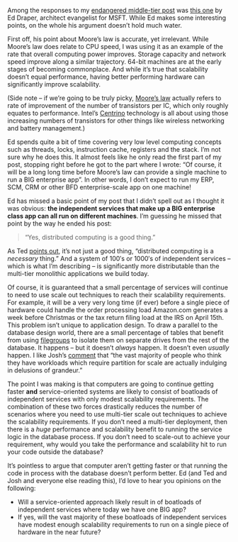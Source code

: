 Among the responses to my [endangered middle-tier
post](http://devhawk.net/PermaLink.aspx?guid=950774a9-b33b-4a46-bb2b-a481cf946251)
was [this
one](http://weblogs.asp.net/draper/archive/2004/04/14/112851.aspx) by Ed
Draper, architect evangelist for MSFT. While Ed makes some interesting
points, on the whole his argument doesn’t hold much water.

First off, his point about Moore’s law is accurate, yet irrelevant.
While Moore’s law does relate to CPU speed, I was using it as an example
of the rate that overall computing power improves. Storage capacity and
network speed improve along a similar trajectory. 64-bit machines are at
the early stages of becoming commonplace. And while it’s true that
scalability doesn’t equal performance, having better performing hardware
can significantly improve scalability.

(Side note – if we’re going to be truly picky, [Moore’s
law](http://www.intel.com/research/silicon/mooreslaw.htm) actually
refers to rate of improvement of the number of transistors per IC, which
only roughly equates to performance. Intel’s
[Centrino](http://www.intel.com/products/mobiletechnology/index.htm?iid=ipp_note_proc+highlight_mobiletech&)
technology is all about using those increasing numbers of transistors
for other things like wireless networking and battery management.)

Ed spends quite a bit of time covering very low level computing concepts
such as threads, locks, instruction cache, registers and the stack. I’m
not sure why he does this. It almost feels like he only read the first
part of my post, stopping right before he got to the part where I wrote:
“Of course, it will be a long long time before Moore’s law can provide a
single machine to run a BIG enterprise app”. In other words, I don’t
expect to run my ERP, SCM, CRM or other BFD enterprise-scale app on one
machine!

Ed has missed a basic point of my post that I didn’t spell out as I
thought it was obvious: **the independent services that make up a BIG
enterprise class app can all run on different machines**. I’m guessing
he missed that point by the way he ended his post: 

> “Yes, distributed computing is a good thing.”

As Ted [points
out](http://www.neward.net/ted/weblog/index.jsp?date=20040414), it’s not
just a good thing, “distributed computing is a *necessary* thing.” And a
system of 100′s or 1000′s of independent services – which is what I’m
describing – is significantly more distributable than the multi-tier
monolithic applications we build today.

Of course, it is guaranteed that a small percentage of services will
continue to need to use scale out techniques to reach their scalability
requirements. For example, it will be a very very long time (if ever)
before a single piece of hardware could handle the order processing load
Amazon.com generates a week before Christmas or the tax return filing
load at the IRS on April 15th. This problem isn’t unique to application
design. To draw a parallel to the database design world, there are a
small percentage of tables that benefit from using
[filegroups](http://msdn.microsoft.com/library/en-us/optimsql/odp_tun_1_2upf.asp)
to isolate them on separate drives from the rest of the database. It
happens – but it doesn’t *always* happen. It doesn’t even *usually*
happen. I like Josh’s
[comment](http://www.netcrucible.com/blog/PermaLink.aspx?guid=ddfa5a46-5c50-43b2-8e52-326c01269739)
that “the vast majority of people who think they have workloads which
require partition for scale are actually indulging in delusions of
grandeur.”

The point I was making is that computers are going to continue getting
faster **and** service-oriented systems are likely to consist of
boatloads of independent services with only modest scalability
requirements. The combination of these two forces drastically reduces
the number of scenarios where you need to use multi-tier scale out
techniques to achieve the scalability requirements. If you don’t need a
multi-tier deployment, then there is a *huge* performance and
scalability benefit to running the service logic in the database
process. If you don’t need to scale-out to achieve your requirement, why
would you take the performance and scalability hit to run your code
outside the database?

It’s pointless to argue that computer aren’t getting faster or that
running the code in process with the database doesn’t perform better. Ed
(and Ted and Josh and everyone else reading this), I’d love to hear you
opinions on the following:

-   Will a service-oriented approach likely result in of boatloads of
    independent services where today we have one BIG app?
-   If yes, will the vast majority of these boatloads of independent
    services have modest enough scalability requirements to run on a
    single piece of hardware in the near future?

